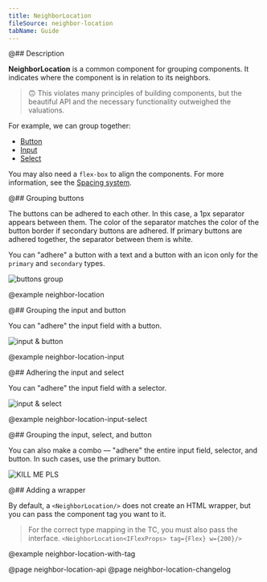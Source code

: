 ```yaml
---
title: NeighborLocation
fileSource: neighbor-location
tabName: Guide
---
```


@## Description

**NeighborLocation** is a common component for grouping components. It indicates where the component is in relation to its neighbors.

> 🙃 This violates many principles of building components, but the beautiful API and the necessary functionality outweighed the valuations.

For example, we can group together:

- [Button](/components/button/)
- [Input](/components/input/)
- [Select](/components/select)

You may also need a `flex-box` to align the components. For more information, see the [Spacing system](/layout/box-system/).

@## Grouping buttons

The buttons can be adhered to each other. In this case, a 1px separator appears between them. The color of the separator matches the color of the button border if secondary buttons are adhered. If primary buttons are adhered together, the separator between them is white.

You can "adhere" a button with a text and a button with an icon only for the `primary` and `secondary` types.

![buttons group](static/buttons-group.png)

@example neighbor-location

@## Grouping the input and button

You can "adhere" the input field with a button.

![input & button](static/input-button-group.png)

@example neighbor-location-input

@## Adhering the input and select

You can "adhere" the input field with a selector.

![input & select](static/input-select-group.png)

@example neighbor-location-input-select

@## Grouping the input, select, and button

You can also make a combo — "adhere" the entire input field, selector, and button. In such cases, use the primary button.

![KILL ME PLS](static/combo.png)

@## Adding a wrapper

By default, a `<NeighborLocation/>` does not create an HTML wrapper, but you can pass the component tag you want to it.

> For the correct type mapping in the TC, you must also pass the interface.
> `<NeighborLocation<IFlexProps> tag={Flex} w={200}/>`

@example neighbor-location-with-tag

@page neighbor-location-api
@page neighbor-location-changelog
